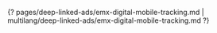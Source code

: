{? pages/deep-linked-ads/emx-digital-mobile-tracking.md | multilang/deep-linked-ads/emx-digital-mobile-tracking.md ?}
